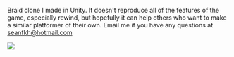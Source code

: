 Braid clone I made in Unity. It doesn't reproduce all of the features of the game, especially rewind, but hopefully it can help others who want to make a similar platformer of their own. 
Email me if you have any questions at seanfkh@hotmail.com

[![](https://img.youtube.com/vi/rbfNWSgNDBU/0.jpg)](https://www.youtube.com/watch?v=rbfNWSgNDBU "")
